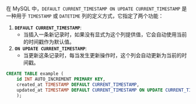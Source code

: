 在 MySQL 中，`DEFAULT CURRENT_TIMESTAMP ON UPDATE CURRENT_TIMESTAMP` 是一种用于 `TIMESTAMP` 或 `DATETIME` 列的定义方式，它指定了两个功能：

1. **`DEFAULT CURRENT_TIMESTAMP`**:
    - 当插入一条新记录时，如果没有显式为这个列提供值，它会自动使用当前的时间戳作为默认值。
2. **`ON UPDATE CURRENT_TIMESTAMP`**:
    - 当更新这条记录时，每当发生更新操作时，这个列会自动更新为当前的时间戳。
```sql
CREATE TABLE example (
    id INT AUTO_INCREMENT PRIMARY KEY,
    created_at TIMESTAMP DEFAULT CURRENT_TIMESTAMP,
    updated_at TIMESTAMP DEFAULT CURRENT_TIMESTAMP ON UPDATE CURRENT_TIMESTAMP
    );
```